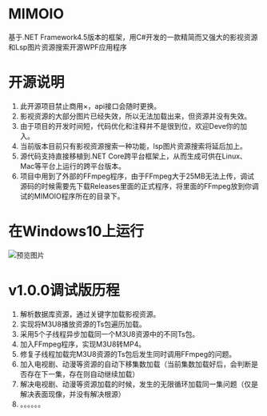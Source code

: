 # MIMOIO
基于.NET Framework4.5版本的框架，用C#开发的一款精简而又强大的影视资源和Lsp图片资源搜索开源WPF应用程序

# 开源说明
1. 此开源项目禁止商用×，api接口会随时更换。<br>
2. 影视资源的大部分图片已经失效，所以无法加载出来，但资源并没有失效。<br>
3. 由于项目的开发时间短，代码优化和注释并不是很到位，欢迎Deve你的加入。<br>
4. 当前版本目前只有影视资源搜索一种功能，lsp图片资源搜索将延后加上。<br>
5. 源代码支持直接移植到.NET Core跨平台框架上，从而生成可供在Linux、Mac等平台上运行的跨平台版本。
6. 项目中用到了外部的FFmpeg程序，由于FFmpeg大于25MB无法上传，调试源码的时候需要先下载Releases里面的正式程序，将里面的FFmpeg放到你调试的MIMOIO程序所在的目录下。

# 在Windows10上运行
![预览图片](https://www.ym-o.cn/img/WIn10.png "预览图片")

# v1.0.0调试版历程
1. 解析数据库资源，通过关键字加载影视资源。<br>
2. 实现将M3U8播放资源的Ts包遍历加载。<br>
3. 采用5个子线程异步加载同一个M3U8资源中的不同Ts包。<br>
4. 加入FFmpeg程序，实现M3U8转MP4。<br>
5. 修复子线程加载完M3U8资源的Ts包后发生同时调用FFmpeg的问题。<br>
6. 加入电视剧、动漫等资源的自动下移集数加载（当前集数加载好后，会判断是否存在下一集，存在则自动继续加载）<br>
7. 解决电视剧、动漫等资源加载的时候，发生的无限循环加载同一集问题（仅是解决表面现像，并没有解决根源）<br>
8. 。。。。。。
